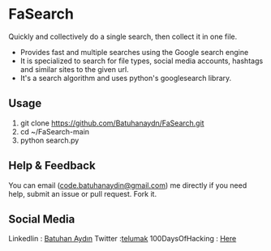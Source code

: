 # FaSearch
Quickly and collectively do a single search, then collect it in one file.

 - Provides fast and multiple searches using the Google search engine
 - It is specialized to search for file types, social media accounts, hashtags and similar sites to the given url.
-  It's a search algorithm and uses python's googlesearch library.

 ## Usage

 1. git clone https://github.com/Batuhanaydn/FaSearch.git
 2. cd ~/FaSearch-main
 3. python search.py
## Help & Feedback
You can email ([code.batuhanaydin@gmail.com](code.batuhanaydin@gmail.com)) me directly if you need help, submit an issue or pull request. Fork it.

## Social Media
Linkedlin : [Batuhan Aydın](https://www.linkedin.com/in/batuhan-ayd%C4%B1n/)
Twitter :[telumak](https://twitter.com/Telumak)
100DaysOfHacking : [Here](https://github.com/Batuhanaydn/100DaysOfHacking)
